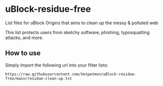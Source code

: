 # uBlock-residue-free
List files for uBlock Origins that aims to clean up the messy &amp; polluted web

This list protects users from sketchy software, phishing, typosquatting attacks, and more.

## How to use
Simply import the following url into your filter lists:

```
https://raw.githubusercontent.com/Vetpetmon/uBlock-residue-free/main/residue-clean-up.txt
```

